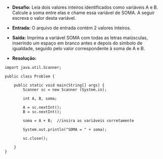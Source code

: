 * **Desafio:** Leia dois valores inteiros identificados como variáveis A e B. Calcule a soma entre elas e chame essa variável de SOMA.
A seguir escreva o valor desta variável.

* **Entrada:** O arquivo de entrada contém 2 valores inteiros.

* **Saída:** Imprima a variável SOMA com todas as letras maiúsculas, inserindo um espaço em branco antes e depois do símbolo de igualdade, seguido pelo valor correspondente à soma de A e B.

* **Resolução:**
```
import java.util.Scanner;

public class Problem {

    public static void main(String[] args) {
        Scanner sc = new Scanner (System.in);
 
        int A, B, soma;
 
        A = sc.nextInt();
        B = sc.nextInt();
 
        soma = A + B;  //insira as variáveis corretamente
 
        System.out.println("SOMA = " + soma);
 
        sc.close();

    }
}
```